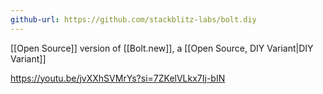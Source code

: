 ```yaml
---
github-url: https://github.com/stackblitz-labs/bolt.diy
---
```

[[Open Source]] version of [[Bolt.new]], a [[Open Source, DIY Variant|DIY Variant]]


https://youtu.be/jvXXhSVMrYs?si=7ZKelVLkx7Ij-bIN